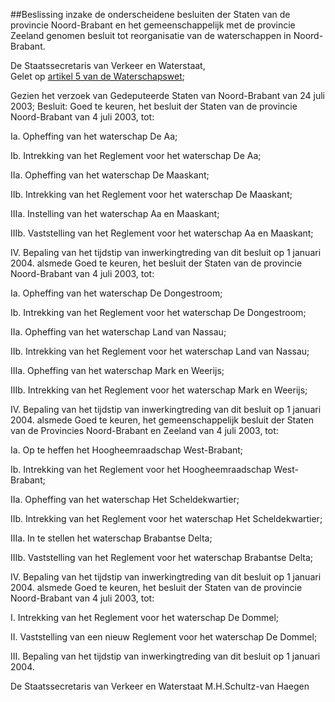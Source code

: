 <meta http-equiv='Content-Type' content='text/html; charset=utf-8' />

##Beslissing inzake de onderscheidene besluiten der Staten van de provincie Noord-Brabant en het gemeenschappelijk met de provincie Zeeland genomen besluit tot reorganisatie van de waterschappen in Noord-Brabant.

De Staatssecretaris van Verkeer en Waterstaat,  
Gelet op [artikel 5 van de Waterschapswet](../../../../../../../wet/waterschapswet/BWBR0005108/README.md);

Gezien het verzoek van Gedeputeerde Staten van Noord-Brabant van 24 juli 2003;
Besluit:     Goed te keuren, het besluit der Staten van de provincie Noord-Brabant van 4 juli 2003, tot: 

Ia. Opheffing van het waterschap De Aa;  

Ib. Intrekking van het Reglement voor het waterschap De Aa;  

IIa. Opheffing van het waterschap De Maaskant;  

IIb. Intrekking van het Reglement voor het waterschap De Maaskant;  

IIIa. Instelling van het waterschap Aa en Maaskant;  

IIIb. Vaststelling van het Reglement voor het waterschap Aa en Maaskant;  

IV. Bepaling van het tijdstip van inwerkingtreding van dit besluit op 1 januari 2004.   alsmede Goed te keuren, het besluit der Staten van de provincie Noord-Brabant van 4 juli 2003, tot: 

Ia. Opheffing van het waterschap De Dongestroom;  

Ib. Intrekking van het Reglement voor het waterschap De Dongestroom;  

IIa. Opheffing van het waterschap Land van Nassau;  

IIb. Intrekking van het Reglement voor het waterschap Land van Nassau;  

IIIa. Opheffing van het waterschap Mark en Weerijs;  

IIIb. Intrekking van het Reglement voor het waterschap Mark en Weerijs;  

IV. Bepaling van het tijdstip van inwerkingtreding van dit besluit op 1 januari 2004.   alsmede Goed te keuren, het gemeenschappelijk besluit der Staten van de Provincies Noord-Brabant en Zeeland van 4 juli 2003, tot: 

Ia. Op te heffen het Hoogheemraadschap West-Brabant;  

Ib. Intrekking van het Reglement voor het Hoogheemraadschap West-Brabant;  

IIa. Opheffing van het waterschap Het Scheldekwartier;  

IIb. Intrekking van het Reglement voor het waterschap Het Scheldekwartier;  

IIIa. In te stellen het waterschap Brabantse Delta;  

IIIb. Vaststelling van het Reglement voor het waterschap Brabantse Delta;  

IV. Bepaling van het tijdstip van inwerkingtreding van dit besluit op 1 januari 2004.   alsmede Goed te keuren, het besluit der Staten van de provincie Noord-Brabant van 4 juli 2003, tot: 

I. Intrekking van het Reglement voor het waterschap De Dommel;  

II. Vaststelling van een nieuw Reglement voor het waterschap De Dommel;  

III. Bepaling van het tijdstip van inwerkingtreding van dit besluit op 1 januari 2004.       

De 
Staatssecretaris van Verkeer en Waterstaat
M.H.Schultz-van Haegen    
